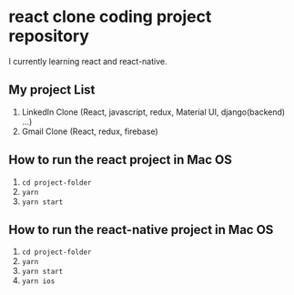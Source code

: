 # react clone coding project repository

I currently learning react and react-native.

## My project List
1. LinkedIn Clone (React, javascript, redux, Material UI, django(backend) ...)
2. Gmail Clone (React, redux, firebase)

## How to run the react project in Mac OS
1. `cd project-folder`
2. `yarn`
3. `yarn start`

## How to run the react-native project in Mac OS
1. `cd project-folder`
2. `yarn`
3. `yarn start`
4. `yarn ios`